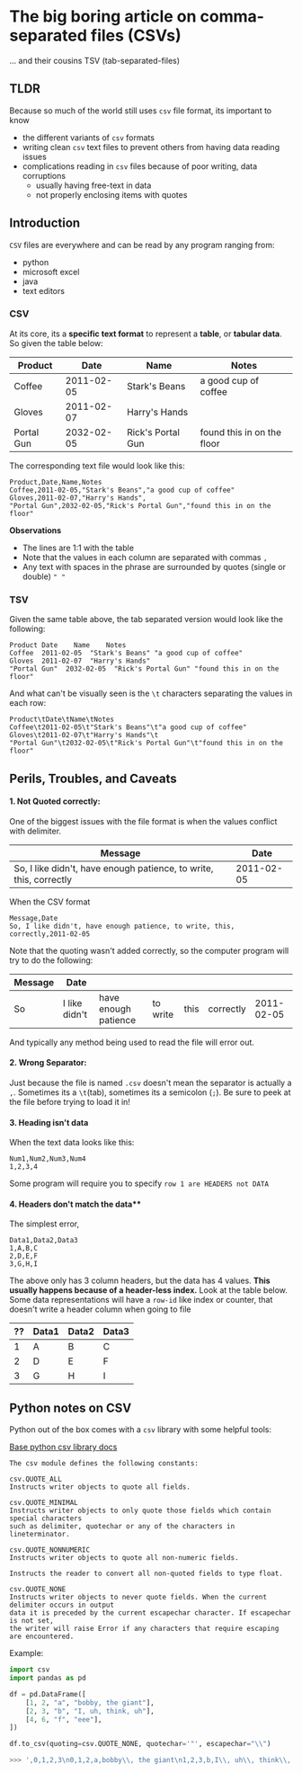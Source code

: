 # The big boring article on comma-separated files (CSVs)

... and their cousins TSV (tab-separated-files)

## TLDR

Because so much of the world still uses `csv` file format, its important to know 

- the different variants of `csv` formats
- writing clean `csv` text files to prevent others from having data reading issues
- complications reading in `csv` files because of poor writing, data corruptions
    - usually having free-text in data
    - not properly enclosing items with quotes


## Introduction

`CSV` files are everywhere and can be read by any program ranging from:

- python
- microsoft excel
- java
- text editors

### CSV

At its core, its a **specific text format** to represent a **table**, or **tabular data**. So given the table below:

|Product | Date | Name | Notes|
|--------|------|------|------|
|Coffee  | 2011-02-05 | Stark's Beans | a good cup of coffee |
|Gloves  | 2011-02-07 | Harry's Hands | |
|Portal Gun  | 2032-02-05 | Rick's Portal Gun | found this in on the floor |

The corresponding text file would look like this:

```
Product,Date,Name,Notes
Coffee,2011-02-05,"Stark's Beans","a good cup of coffee"
Gloves,2011-02-07,"Harry's Hands",
"Portal Gun",2032-02-05,"Rick's Portal Gun","found this in on the floor"
```

**Observations**

- The lines are 1:1 with the table
- Note that the values in each column are separated with commas `,`
- Any text with spaces in the phrase are surrounded by quotes (single or double) `" "`

### TSV

Given the same table above, the tab separated version would look like the following:

```
Product Date    Name    Notes
Coffee  2011-02-05  "Stark's Beans" "a good cup of coffee"
Gloves  2011-02-07  "Harry's Hands" 
"Portal Gun"  2032-02-05  "Rick's Portal Gun" "found this in on the floor"
```

And what can't be visually seen is the `\t` characters separating the values in each row:

```
Product\tDate\tName\tNotes
Coffee\t2011-02-05\t"Stark's Beans"\t"a good cup of coffee"
Gloves\t2011-02-07\t"Harry's Hands"\t
"Portal Gun"\t2032-02-05\t"Rick's Portal Gun"\t"found this in on the floor"
```

## Perils, Troubles, and Caveats

#### 1. Not Quoted correctly:

One of the biggest issues with the file format is when the values conflict with delimiter.

|Message | Date |
|--------|------|
|So, I like didn't, have enough patience, to write, this, correctly  | 2011-02-05 |

When the CSV format

```
Message,Date
So, I like didn't, have enough patience, to write, this, correctly,2011-02-05 
```

Note that the quoting wasn't added correctly, so the computer program will try to do the following:

|Message | Date ||||||
|----|--------------|---------------------|--------|----|---------|----------|
| So | I like didn't| have enough patience|to write|this|correctly|2011-02-05|

And typically any method being used to read the file will error out.

#### 2. Wrong Separator:

Just because the file is named `.csv` doesn't mean the separator is actually a `,`. Sometimes its a `\t`(tab), sometimes its a semicolon (`;`). Be sure to peek at the file before trying to load it in!


#### 3. Heading isn't data

When the text data looks like this:

```
Num1,Num2,Num3,Num4
1,2,3,4
```

Some program will require you to specify `row 1 are HEADERS not DATA`

#### 4. Headers don't match the data**

The simplest error, 

```
Data1,Data2,Data3
1,A,B,C
2,D,E,F
3,G,H,I
```

The above only has 3 column headers, but the data has 4 values. **This usually happens because of a header-less index.** Look at the table below. Some data representations will have a `row-id` like index or counter, that doesn't write a header column when going to file

|??|Data1|Data2|Data3|
|--|---|----|---|
|1|A|B|C|
|2|D|E|F|
|3|G|H|I|



## Python notes on CSV

Python out of the box comes with a `csv` library with some helpful tools:

[Base python csv library docs](https://docs.python.org/3/library/csv.html)

```
The csv module defines the following constants:

csv.QUOTE_ALL
Instructs writer objects to quote all fields.

csv.QUOTE_MINIMAL
Instructs writer objects to only quote those fields which contain special characters
such as delimiter, quotechar or any of the characters in lineterminator.

csv.QUOTE_NONNUMERIC
Instructs writer objects to quote all non-numeric fields.

Instructs the reader to convert all non-quoted fields to type float.

csv.QUOTE_NONE
Instructs writer objects to never quote fields. When the current delimiter occurs in output
data it is preceded by the current escapechar character. If escapechar is not set,
the writer will raise Error if any characters that require escaping are encountered.
```

Example:

```python
import csv
import pandas as pd

df = pd.DataFrame([
    [1, 2, "a", "bobby, the giant"],
    [2, 3, "b", "I, uh, think, uh"],
    [4, 6, "f", "eee"],
])

df.to_csv(quoting=csv.QUOTE_NONE, quotechar='"', escapechar="\\")

>>> ',0,1,2,3\n0,1,2,a,bobby\\, the giant\n1,2,3,b,I\\, uh\\, think\\, uh\n2,4,6,f,eee\n'
```
